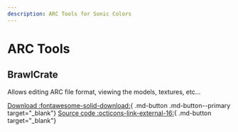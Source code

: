 ```yaml
---
description: ARC Tools for Sonic Colors
---
```

# ARC Tools

## BrawlCrate
Allows editing ARC file format, viewing the models, textures, etc...

[Download :fontawesome-solid-download:](https://github.com/soopercool101/BrawlCrate/releases){ .md-button .md-button--primary target="_blank"}
[Source code :octicons-link-external-16:](https://github.com/soopercool101/BrawlCrate){ .md-button target="_blank"}